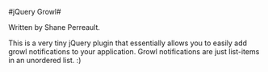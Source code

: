 #jQuery Growl#

Written by Shane Perreault.

This is a very tiny jQuery plugin that essentially allows you to easily add growl notifications to your application. Growl notifications are just list-items in an unordered list. :)